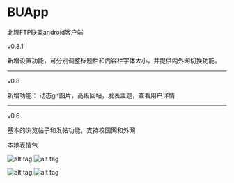 BUApp
=====

北理FTP联盟android客户端

v0.8.1

新增设置功能，可分别调整标题栏和内容栏字体大小，并提供内外网切换功能。

--------------

v0.8

新增功能：
动态gif图片，高级回帖，发表主题，查看用户详情

---------------

v0.6

基本的浏览帖子和发帖功能，支持校园网和外网

本地表情包


![alt tag](http://imgur.com/oqX1iyA.png) ![alt tag](http://imgur.com/gSWuqhJ.png)

![alt tag](http://imgur.com/almaRAA.png) ![alt tag](http://i.imgur.com/z5ly3Jv.png)
